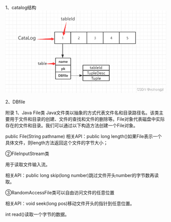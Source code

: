 1、catalog结构
![img.png](img.png)


2、DBfile



附录
1、Java File类
Java文件类以抽象的方式代表文件名和目录路径名。该类主要用于文件和目录的创建、文件的查找和文件的删除等。File对象代表磁盘中实际存在的文件和目录。我们可以通过以下构造方法创建一个File对象。

public File(String pathname)
相关API：public long length()如果File表示一个具体文件，则length方法返回这个文件的字节大小；

②FileInputStream类

用于读取文件输入流。

相关API：public long skip(long number)跳过文件开头number的字节数再读取。

③RandomAccessFile类可以自由访问文件的任意位置

相关API：void seek(long pos)移动文件开头的指针到任意位置。

int read()读取一个字节的数据。